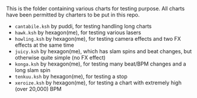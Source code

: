 This is the folder containing various charts for testing purpose.
All charts have been permitted by charters to be put in this repo.

* `cantabile.ksh` by puddi, for testing handling long charts
* `hawk.ksh` by hexagon(me), for testing various lasers
* `howling.ksh` by hexagon(me), for testing camera effects and two FX effects at the same time
* `juicy.ksh` by hexagon(me), which has slam spins and beat changes, but otherwise quite simple (no FX effect)
* `konga.ksh` by hexagon(me), for testing many beat/BPM changes and a long slam spin
* `tenkuu.ksh` by hexagon(me), for testing a stop
* `xeroize.ksh` by hexagon(me), for testing a chart with extremely high (over 20,000) BPM
